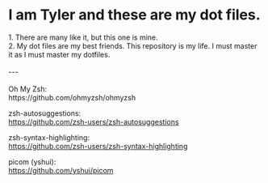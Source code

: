 <h1>I am Tyler and these are my dot files. </h1> 

<p> 1. There are many like it, but this one is mine. 
<br> 2. My dot files are my best friends. This repository is my life. I must master it as I must master my dotfiles. 
<br><br>---
<br><br>
Oh My Zsh:
<br>https://github.com/ohmyzsh/ohmyzsh

zsh-autosuggestions:
<br>https://github.com/zsh-users/zsh-autosuggestions

zsh-syntax-highlighting:
<br>https://github.com/zsh-users/zsh-syntax-highlighting

picom (yshui):
<br>https://github.com/yshui/picom
</p>
